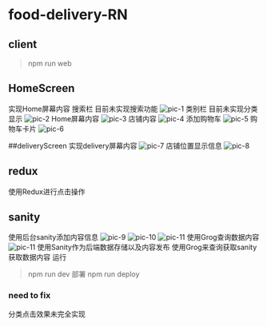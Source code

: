 # food-delivery-RN

## client
> npm run web


## HomeScreen
实现Home屏幕内容
搜索栏 目前未实现搜索功能
![pic-1](img/pic-1.png) 
类别栏 目前未实现分类显示
![pic-2](img/pic-2.png) 
Home屏幕内容
![pic-3](img/pic-3.png) 
店铺内容
![pic-4](img/pic-4.png) 
添加购物车
![pic-5](img/pic-5.png) 
购物车卡片
![pic-6](img/pic-6.png) 

##deliveryScreen
实现delivery屏幕内容
![pic-7](img/pic-7.png) 
店铺位置显示信息
![pic-8](img/pic-8.png) 
## redux
使用Redux进行点击操作
## sanity
使用后台sanity添加内容信息
![pic-9](img/pic-9.png) 
![pic-10](img/pic-10.png) 
![pic-11](img/pic-11.png) 
使用Grog查询数据内容
![pic-11](img/pic-12.png) 
使用Sanity作为后端数据存储以及内容发布
使用Grog来查询获取sanity获取数据内容
运行

> npm run dev
部署
> npm run deploy

### need to fix
分类点击效果未完全实现
